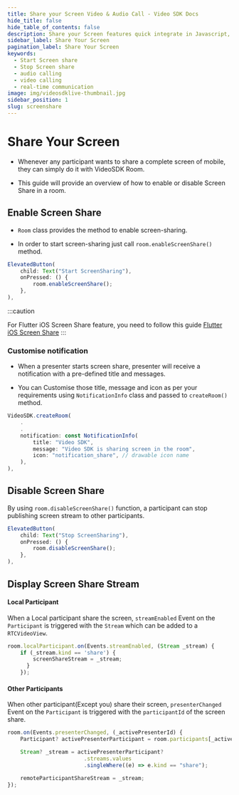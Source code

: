 ```yaml
---
title: Share your Screen Video & Audio Call - Video SDK Docs
hide_title: false
hide_table_of_contents: false
description: Share your Screen features quick integrate in Javascript, React JS, Android, IOS, React Native, Flutter with Video SDK to add live video & audio conferencing to your applications.
sidebar_label: Share Your Screen
pagination_label: Share Your Screen
keywords:
  - Start Screen share
  - Stop Screen share
  - audio calling
  - video calling
  - real-time communication
image: img/videosdklive-thumbnail.jpg
sidebar_position: 1
slug: screenshare
---
```


# Share Your Screen

- Whenever any participant wants to share a complete screen of mobile, they can simply do it with VideoSDK Room.

- This guide will provide an overview of how to enable or disable Screen Share in a room.

## Enable Screen Share

- `Room` class provides the method to enable screen-sharing.

- In order to start screen-sharing just call `room.enableScreenShare()` method.

```js
ElevatedButton(
    child: Text("Start ScreenSharing"),
    onPressed: () {
        room.enableScreenShare();
    },
),
```

:::caution

For Flutter iOS Screen Share feature, you need to follow this guide [Flutter iOS Screen Share](../extras/flutter-ios-screen-share)
:::

### Customise notification

- When a presenter starts screen share, presenter will receive a notification with a pre-defined title and messages.

- You can Customise those title, message and icon as per your requirements using `NotificationInfo` class and passed to `createRoom()` method.

```js
VideoSDK.createRoom(
    .
    .
    notification: const NotificationInfo(
        title: "Video SDK",
        message: "Video SDK is sharing screen in the room",
        icon: "notification_share", // drawable icon name
    ),
),
```

## Disable Screen Share

By using `room.disableScreenShare()` function, a participant can stop publishing screen stream to other participants.

```js
ElevatedButton(
    child: Text("Stop ScreenSharing"),
    onPressed: () {
        room.disableScreenShare();
    },
),
```

## Display Screen Share Stream

#### Local Participant

When a Local participant share the screen, `streamEnabled` Event on the `Participant` is triggered with the `Stream` which can be added to a `RTCVideoView`.

```js
room.localParticipant.on(Events.streamEnabled, (Stream _stream) {
    if (_stream.kind == 'share') {
        screenShareStream = _stream;
      }
    });
```

#### Other Participants

When other participant(Except you) share their screen, `presenterChanged` Event on the `Participant` is triggered with the `participantId` of the screen share.

```js
room.on(Events.presenterChanged, (_activePresenterId) {
    Participant? activePresenterParticipant = room.participants[_activePresenterId];

    Stream? _stream = activePresenterParticipant?
                        .streams.values
                        .singleWhere((e) => e.kind == "share");

    remoteParticipantShareStream = _stream;
});
```
